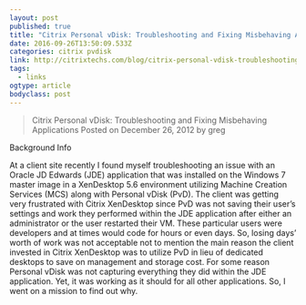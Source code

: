 ```yaml
---
layout: post
published: true
title: "Citrix Personal vDisk: Troubleshooting and Fixing Misbehaving Applications | Citrix Techs"
date: 2016-09-26T13:50:09.533Z
categories: citrix pvdisk  
link: http://citrixtechs.com/blog/citrix-personal-vdisk-troubleshooting-and-fixing-misbehaving-applications-2/
tags:
  - links
ogtype: article
bodyclass: post
---
```


> Citrix Personal vDisk: Troubleshooting and Fixing Misbehaving Applications
Posted on December 26, 2012 by greg

Background Info

At a client site recently I found myself troubleshooting an issue with an Oracle JD Edwards (JDE) application that was installed on the Windows 7 master image in a XenDesktop 5.6 environment utilizing Machine Creation Services (MCS) along with Personal vDisk (PvD). The client was getting very frustrated with Citrix XenDesktop since PvD was not saving their user’s settings and work they performed within the JDE application after either an administrator or the user restarted their VM. These particular users were developers and at times would code for hours or even days. So, losing days’ worth of work was not acceptable not to mention the main reason the client invested in Citrix XenDesktop was to utilize PvD in lieu of dedicated desktops to save on management and storage cost. For some reason Personal vDisk was not capturing everything they did within the JDE application. Yet, it was working as it should for all other applications. So, I went on a mission to find out why.
